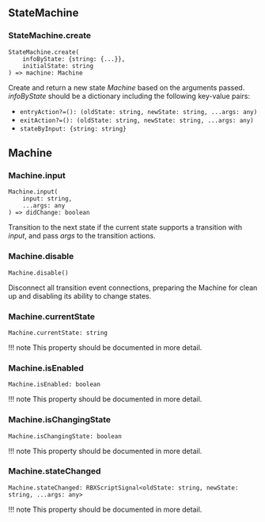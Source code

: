 ## StateMachine

### StateMachine.create
```
StateMachine.create(
	infoByState: {string: {...}},
	initialState: string
) => machine: Machine
```
Create and return a new state *Machine* based on the arguments passed.
*infoByState* should be a dictionary including the following key-value pairs:
* `entryAction?=(): (oldState: string, newState: string, ...args: any)`
* `exitAction?=(): (oldState: string, newState: string, ...args: any)`
* `stateByInput: {string: string}`

## Machine

### Machine.input
```
Machine.input(
	input: string,
	...args: any
) => didChange: boolean
```
Transition to the next state if the current state supports a transition with *input*, and pass *args* to the transition actions.

### Machine.disable
```
Machine.disable()
```
Disconnect all transition event connections, preparing the Machine for clean up and disabling its ability to change states.

### Machine.currentState
```
Machine.currentState: string
```

!!! note
	This property should be documented in more detail.

### Machine.isEnabled
```
Machine.isEnabled: boolean
```

!!! note
	This property should be documented in more detail.

### Machine.isChangingState
```
Machine.isChangingState: boolean
```

!!! note
	This property should be documented in more detail.

### Machine.stateChanged
```
Machine.stateChanged: RBXScriptSignal<oldState: string, newState: string, ...args: any>
```

!!! note
	This property should be documented in more detail.
